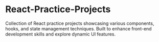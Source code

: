 # React-Practice-Projects
Collection of React practice projects showcasing various components, hooks, and state management techniques. Built to enhance front-end development skills and explore dynamic UI features.
